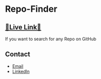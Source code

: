 # Repo-Finder

## [🌟Live Link🌟](https://ah-fayyad.github.io/Repo-Finder/)



If you want to search for any Repo on GitHub

## Contact
- [Email](ahfayyad.m@gmail.com)
- [LinkedIn](https://www.linkedin.com/in/ahmed-fayyad-97a727265?trk=contact-info)

